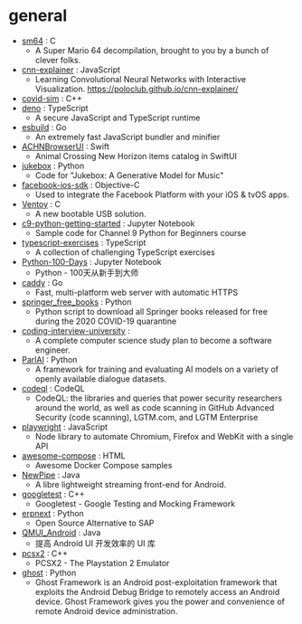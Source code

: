 # general
- [sm64](https://github.com/n64decomp/sm64) : C
  - A Super Mario 64 decompilation, brought to you by a bunch of clever folks.
- [cnn-explainer](https://github.com/poloclub/cnn-explainer) : JavaScript
  - Learning Convolutional Neural Networks with Interactive Visualization. https://poloclub.github.io/cnn-explainer/
- [covid-sim](https://github.com/mrc-ide/covid-sim) : C++
- [deno](https://github.com/denoland/deno) : TypeScript
  - A secure JavaScript and TypeScript runtime
- [esbuild](https://github.com/evanw/esbuild) : Go
  - An extremely fast JavaScript bundler and minifier
- [ACHNBrowserUI](https://github.com/Dimillian/ACHNBrowserUI) : Swift
  - Animal Crossing New Horizon items catalog in SwiftUI
- [jukebox](https://github.com/openai/jukebox) : Python
  - Code for "Jukebox: A Generative Model for Music"
- [facebook-ios-sdk](https://github.com/facebook/facebook-ios-sdk) : Objective-C
  - Used to integrate the Facebook Platform with your iOS & tvOS apps.
- [Ventoy](https://github.com/ventoy/Ventoy) : C
  - A new bootable USB solution.
- [c9-python-getting-started](https://github.com/microsoft/c9-python-getting-started) : Jupyter Notebook
  - Sample code for Channel 9 Python for Beginners course
- [typescript-exercises](https://github.com/mdevils/typescript-exercises) : TypeScript
  - A collection of challenging TypeScript exercises
- [Python-100-Days](https://github.com/jackfrued/Python-100-Days) : Jupyter Notebook
  - Python - 100天从新手到大师
- [caddy](https://github.com/caddyserver/caddy) : Go
  - Fast, multi-platform web server with automatic HTTPS
- [springer_free_books](https://github.com/alexgand/springer_free_books) : Python
  - Python script to download all Springer books released for free during the 2020 COVID-19 quarantine
- [coding-interview-university](https://github.com/jwasham/coding-interview-university) : 
  - A complete computer science study plan to become a software engineer.
- [ParlAI](https://github.com/facebookresearch/ParlAI) : Python
  - A framework for training and evaluating AI models on a variety of openly available dialogue datasets.
- [codeql](https://github.com/github/codeql) : CodeQL
  - CodeQL: the libraries and queries that power security researchers around the world, as well as code scanning in GitHub Advanced Security (code scanning), LGTM.com, and LGTM Enterprise
- [playwright](https://github.com/microsoft/playwright) : JavaScript
  - Node library to automate Chromium, Firefox and WebKit with a single API
- [awesome-compose](https://github.com/docker/awesome-compose) : HTML
  - Awesome Docker Compose samples
- [NewPipe](https://github.com/TeamNewPipe/NewPipe) : Java
  - A libre lightweight streaming front-end for Android.
- [googletest](https://github.com/google/googletest) : C++
  - Googletest - Google Testing and Mocking Framework
- [erpnext](https://github.com/frappe/erpnext) : Python
  - Open Source Alternative to SAP
- [QMUI_Android](https://github.com/Tencent/QMUI_Android) : Java
  - 提高 Android UI 开发效率的 UI 库
- [pcsx2](https://github.com/PCSX2/pcsx2) : C++
  - PCSX2 - The Playstation 2 Emulator
- [ghost](https://github.com/entynetproject/ghost) : Python
  - Ghost Framework is an Android post-exploitation framework that exploits the Android Debug Bridge to remotely access an Android device. Ghost Framework gives you the power and convenience of remote Android device administration.
